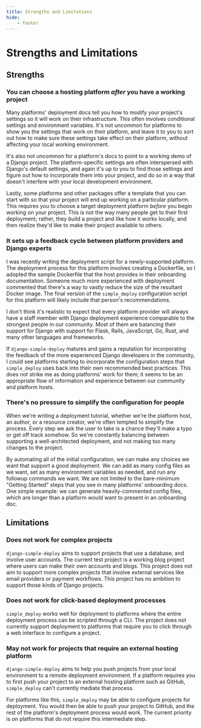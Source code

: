 ```yaml
---
title: Strengths and Limitations
hide:
    - footer
---
```


# Strengths and Limitations

## Strengths

### You can choose a hosting platform *after* you have a working project

Many platforms' deployment docs tell you how to modify your project's settings so it will work on their infrastructure. This often involves conditional settings and environment variables. It's not uncommon for platforms to show you the settings that work on their platform, and leave it to you to sort out how to make sure these settings take effect on their platform, without affecting your local working environment.

It's also not uncommon for a platform's docs to point to a working demo of a Django project. The platform-specific settings are often interspersed with Django's default settings, and again it's up to you to find those settings and figure out how to incorporate them into your project, and do so in a way that doesn't interfere with your local development environment.

Lastly, some platforms and other packages offer a template that you can start with so that your project will end up working on a particular platform. This requires you to choose a target deployment platform *before* you begin working on your project. This is not the way many people get to their first deployment; rather, they build a project and like how it works locally, and then realize they'd like to make their project available to others.

### It sets up a feedback cycle between platform providers and Django experts

I was recently writing the deployment script for a newly-supported platform. The deployment process for this platform involves creating a Dockerfile, so I adopted the sample Dockerfile that the host provides in their onboarding documentation. Someone much more experienced with deployment commented that there's a way to vastly reduce the size of the resultant Docker image. The final version of the `simple_deploy` configuration script for this platform will likely include that person's recommendations.

I don't think it's realistic to expect that every platform provider will always have a staff member with Django deployment experience comparable to the strongest people in our community. Most of them are balancing their support for Django with support for Flask, Rails, JavaScript, Go, Rust, and many other languages and frameworks.

If `django-simple-deploy` matures and gains a reputation for incorporating the feedback of the more experienced Django developers in the community, I could see platforms starting to incorporate the configuration steps that `simple_deploy` uses back into their own recommended best practices. This does not strike me as doing platforms' work for them; it seems to be an appropriate flow of information and experience between our community and platform hosts.

### There's no pressure to simplify the configuration for people

When we're writing a deployment tutorial, whether we're the platform host, an author, or a resource creator, we're often tempted to simplify the process. Every step we ask the user to take is a chance they'll make a typo or get off track somehow. So we're constantly balancing between supporting a well-architected deployment, and not making too many changes to the project.

By automating all of the initial configuration, we can make any choices we want that support a good deployment. We can add as many config files as we want, set as many environment variables as needed, and run any followup commands we want. We are not limited to the bare-minimum "Getting Started" steps that you see in many platforms' onboarding docs. One simple example: we can generate heavily-commented config files, which are longer than a platform would want to present in an onboarding doc.

## Limitations

### Does not work for complex projects

`django-simple-deploy` aims to support projects that use a database, and involve user accounts. The current test project is a working blog project where users can make their own accounts and blogs. This project does not aim to support more complex projects that involve external services like email providers or payment workflows. This project has no ambition to support those kinds of Django projects.

### Does not work for click-based deployment processes

`simple_deploy` works well for deployment to platforms where the entire deployment process can be scripted through a CLI. The project does not currently support deployment to platforms that require you to click through a web interface to configure a project.

### May not work for projects that require an external hosting platform

`django-simple-deploy` aims to help you push projects from your local environment to a remote deployment environment. If a platform requires you to first push your project to an external hosting platform such as GitHub, `simple_deploy` can't currently mediate that process.

For platforms like this, `simple_deploy` may be able to configure projects for deployment. You would then be able to push your project to GitHub, and the rest of the platform's deployment process would work. The current priority is on platforms that do not require this intermediate step.

